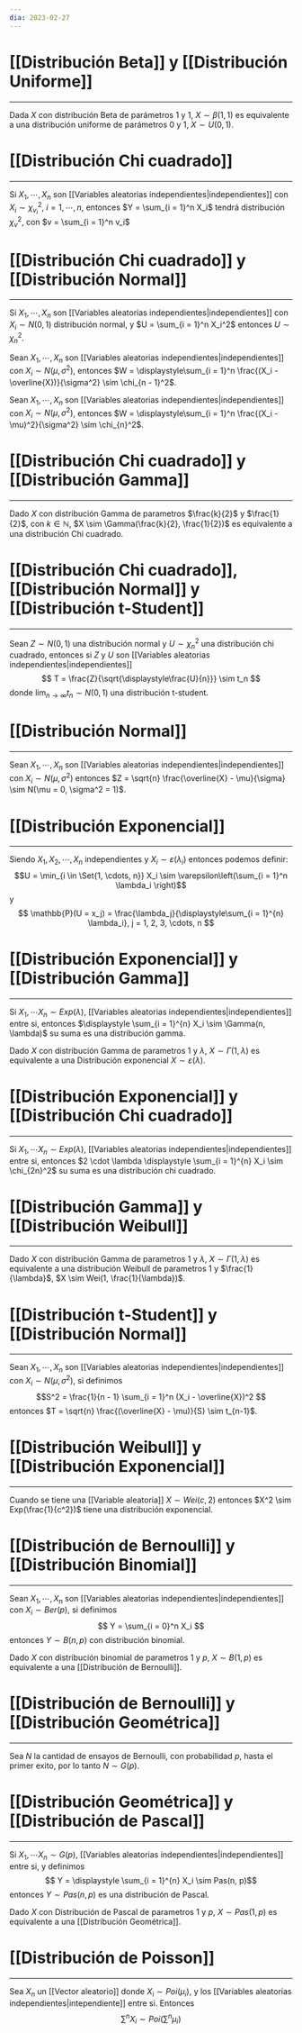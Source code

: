 ```yaml
---
dia: 2023-02-27
---
```

# [[Distribución Beta]] y [[Distribución Uniforme]]
---
Dada $X$ con distribución Beta de parámetros $1$ y $1$, $X \sim \beta(1, 1)$ es equivalente a una distribución uniforme de parámetros $0$ y $1$, $X \sim U(0, 1)$.

# [[Distribución Chi cuadrado]]
---
Si $X_1, \cdots, X_n$ son [[Variables aleatorias independientes|independientes]] con $X_i \sim \chi_{v_i}^2$, $i =1, \cdots, n$, entonces $Y = \sum_{i = 1}^n X_i$ tendrá distribución $\chi_v^2$, con $v = \sum_{i = 1}^n v_i$

# [[Distribución Chi cuadrado]] y [[Distribución Normal]]
---
Si $X_1, \cdots, X_n$ son [[Variables aleatorias independientes|independientes]] con $X_i \sim N(0,1)$ distribución normal, y $U = \sum_{i = 1}^n X_i^2$ entonces $U \sim \chi_n^2$.

Sean $X_1, \cdots, X_n$ son [[Variables aleatorias independientes|independientes]] con $X_i \sim N(\mu, \sigma^2)$, entonces $W = \displaystyle\sum_{i = 1}^n \frac{(X_i - \overline{X})}{\sigma^2} \sim \chi_{n  - 1}^2$.

Sean $X_1, \cdots, X_n$ son [[Variables aleatorias independientes|independientes]] con $X_i \sim N(\mu, \sigma^2)$, entonces $W = \displaystyle\sum_{i = 1}^n \frac{(X_i - \mu)^2}{\sigma^2} \sim \chi_{n}^2$.


# [[Distribución Chi cuadrado]] y [[Distribución Gamma]]
---
Dado $X$ con distribución Gamma de parametros $\frac{k}{2}$ y $\frac{1}{2}$, con $k \in \mathbb{N}$, $X \sim \Gamma(\frac{k}{2}, \frac{1}{2})$ es equivalente a una distribución Chi cuadrado.


# [[Distribución Chi cuadrado]], [[Distribución Normal]] y [[Distribución t-Student]]
---
Sean $Z \sim N(0, 1)$ una distribución normal y $U \sim \chi_n^2$ una distribución chi cuadrado, entonces si $Z$ y $U$ son [[Variables aleatorias independientes|independientes]] $$ T = \frac{Z}{\sqrt{\displaystyle\frac{U}{n}}} \sim t_n $$ donde $\lim_{n \to \infty} t_n \sim N(0, 1)$ una distribución t-student.

# [[Distribución Normal]]
---
Sean $X_1, \cdots, X_n$ son [[Variables aleatorias independientes|independientes]] con $X_i \sim N(\mu, \sigma^2)$ entonces $Z = \sqrt{n} \frac{\overline{X} - \mu}{\sigma} \sim N(\mu = 0, \sigma^2 = 1)$.


# [[Distribución Exponencial]]
---
Siendo $X_1, X_2, \cdots, X_n$ independientes y $X_i \sim \varepsilon(\lambda_i)$ entonces podemos definir: $$U = \min_{i \in \Set{1, \cdots, n}} X_i \sim \varepsilon\left(\sum_{i = 1}^n \lambda_i \right)$$y $$ \mathbb{P}(U = x_j) = \frac{\lambda_j}{\displaystyle\sum_{i = 1}^{n} \lambda_i}, j = 1, 2, 3, \cdots,  n $$


# [[Distribución Exponencial]] y [[Distribución Gamma]]
---
Si $X_1, \cdots X_n \sim Exp(\lambda)$, [[Variables aleatorias independientes|independientes]] entre si, entonces $\displaystyle \sum_{i = 1}^{n} X_i \sim \Gamma(n, \lambda)$ su suma es una distribución gamma.

Dado $X$ con distribución Gamma de parametros $1$ y $\lambda$, $X \sim \Gamma(1, \lambda)$ es equivalente a una Distribución exponencial $X \sim \varepsilon(\lambda)$.


# [[Distribución Exponencial]] y [[Distribución Chi cuadrado]]
---
Si $X_1, \cdots X_n \sim Exp(\lambda)$, [[Variables aleatorias independientes|independientes]] entre si, entonces $2 \cdot \lambda \displaystyle \sum_{i = 1}^{n} X_i \sim \chi_{2n}^2$ su suma es una distribución chi cuadrado.


# [[Distribución Gamma]] y [[Distribución Weibull]]
---
Dado $X$ con distribución Gamma de parametros $1$ y $\lambda$, $X \sim \Gamma(1, \lambda)$ es equivalente a una distribución Weibull de parametros $1$ y $\frac{1}{\lambda}$, $X \sim Wei(1, \frac{1}{\lambda})$. 


# [[Distribución t-Student]] y [[Distribución Normal]]
---
Sean $X_1, \cdots, X_n$ son [[Variables aleatorias independientes|independientes]] con $X_i \sim N(\mu, \sigma^2)$, si definimos $$S^2 = \frac{1}{n - 1} \sum_{i = 1}^n (X_i - \overline{X})^2  $$ entonces $T = \sqrt{n} \frac{(\overline{X} - \mu)}{S} \sim t_{n-1}$.


# [[Distribución Weibull]] y [[Distribución Exponencial]]
---
Cuando se tiene una [[Variable aleatoria]] $X \sim Wei(c, 2)$ entonces $X^2 \sim Exp(\frac{1}{c^2})$ tiene una distribución exponencial.


# [[Distribución de Bernoulli]] y [[Distribución Binomial]]
---
Sean $X_1, \cdots, X_n$ son [[Variables aleatorias independientes|independientes]] con $X_i \sim Ber(p)$, si definimos $$ Y = \sum_{i = 0}^n X_i $$ entonces $Y \sim B(n, p)$ con distribución binomial.


Dado $X$ con distribución binomial de parametros $1$ y $p$, $X \sim B(1, p)$ es equivalente a una [[Distribución de Bernoulli]].


# [[Distribución de Bernoulli]] y [[Distribución Geométrica]]
---
Sea $N$ la cantidad de ensayos de Bernoulli, con probabilidad $p$, hasta el primer exito, por lo tanto $N \sim G(p)$.


# [[Distribución Geométrica]] y [[Distribución de Pascal]]
---
Si $X_1, \cdots X_n \sim G(p)$, [[Variables aleatorias independientes|independientes]] entre si, y definimos $$ Y = \displaystyle \sum_{i = 1}^{n} X_i \sim Pas(n, p)$$ entonces $Y \sim Pas(n, p)$ es una distribución de Pascal.


Dado $X$ con Distribución de Pascal de parametros $1$ y $p$, $X \sim Pas(1, p)$ es equivalente a una [[Distribución Geométrica]]. 


# [[Distribución de Poisson]]
---
Sea $X_n$ un [[Vector aleatorio]] donde $X_i  \sim Poi(\mu_i)$, y los [[Variables aleatorias independientes|intependiente]] entre si. Entonces $$ \sum^n X_i \sim Poi\left(\sum^n \mu_i \right) $$